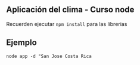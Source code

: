 

## Aplicación del clima - Curso node

Recuerden ejecutar ```npm install``` para las librerias

## Ejemplo

```node app -d "San Jose Costa Rica```